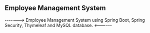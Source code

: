 ##  Employee Management System

-------> Employee Management System using Spring Boot, Spring Security, Thymeleaf and MySQL database. <------
